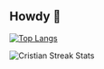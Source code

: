 ## Howdy 👋

[![Top Langs](https://github-readme-stats.vercel.app/api/top-langs/?username=c-lorenzo76&layout=donut)](https://github.com/c-lorenzo76/github-readme-stats)

![Cristian Streak Stats](https://github-readme-streak-stats.herokuapp.com?user=c-lorenzo76&theme=transparent&hide_border=false)

<!--
**c-lorenzo76/c-lorenzo76** is a ✨ _special_ ✨ repository because its `README.md` (this file) appears on your GitHub profile.

Here are some ideas to get you started:

- 🔭 I’m currently working on ...
- 🌱 I’m currently learning ...
- 👯 I’m looking to collaborate on ...
- 🤔 I’m looking for help with ...
- 💬 Ask me about ...
- 📫 How to reach me: ...
- 😄 Pronouns: ...
- ⚡ Fun fact: ...
-->

